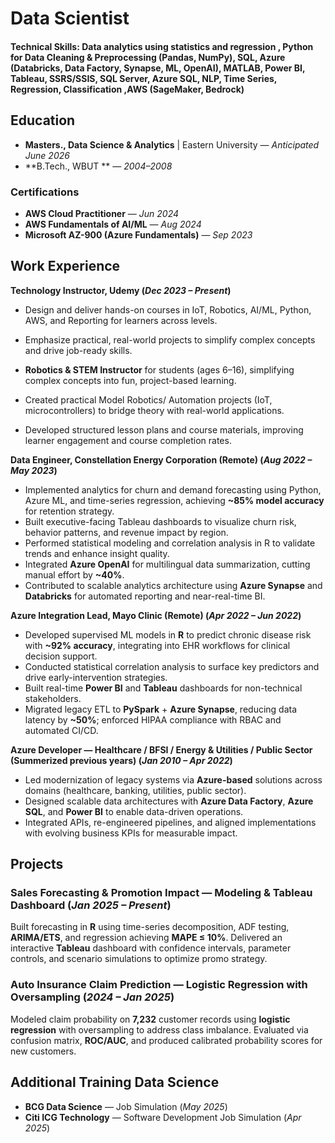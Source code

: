 # Data Scientist


#### Technical Skills: Data analytics using statistics and regression , Python for Data Cleaning & Preprocessing (Pandas, NumPy), SQL, Azure (Databricks, Data Factory, Synapse, ML, OpenAI), MATLAB, Power BI, Tableau, SSRS/SSIS, SQL Server, Azure SQL, NLP, Time Series, Regression, Classification ,AWS (SageMaker, Bedrock)

## Education
- **Masters., Data Science & Analytics** | Eastern University — *Anticipated June 2026*
- **B.Tech., WBUT ** — *2004–2008*

### Certifications
- **AWS Cloud Practitioner** — *Jun 2024*
- **AWS Fundamentals of AI/ML** — *Aug 2024*
- **Microsoft AZ-900 (Azure Fundamentals)** — *Sep 2023*

## Work Experience
**Technology Instructor, Udemy (_Dec 2023 – Present_)**  
- Design and deliver hands-on courses in IoT, Robotics, AI/ML, Python, AWS, and Reporting for learners across levels.  
- Emphasize practical, real-world projects to simplify complex concepts and drive job-ready skills.
  
- **Robotics & STEM Instructor** for students (ages 6–16), simplifying complex concepts into fun, project-based learning.  
- Created practical Model Robotics/ Automation projects (IoT, microcontrollers) to bridge theory with real-world applications.  
- Developed structured lesson plans and course materials, improving learner engagement and course completion rates.  

**Data Engineer, Constellation Energy Corporation (Remote) (_Aug 2022 – May 2023_)**  
- Implemented analytics for churn and demand forecasting using Python, Azure ML, and time-series regression, achieving **~85% model accuracy** for retention strategy.  
- Built executive-facing Tableau dashboards to visualize churn risk, behavior patterns, and revenue impact by region.  
- Performed statistical modeling and correlation analysis in R to validate trends and enhance insight quality.  
- Integrated **Azure OpenAI** for multilingual data summarization, cutting manual effort by **~40%**.  
- Contributed to scalable analytics architecture using **Azure Synapse** and **Databricks** for automated reporting and near-real-time BI.

**Azure Integration Lead, Mayo Clinic (Remote) (_Apr 2022 – Jun 2022_)**  
- Developed supervised ML models in **R** to predict chronic disease risk with **~92% accuracy**, integrating into EHR workflows for clinical decision support.  
- Conducted statistical correlation analysis to surface key predictors and drive early-intervention strategies.  
- Built real-time **Power BI** and **Tableau** dashboards for non-technical stakeholders.  
- Migrated legacy ETL to **PySpark** + **Azure Synapse**, reducing data latency by **~50%**; enforced HIPAA compliance with RBAC and automated CI/CD.

**Azure Developer — Healthcare / BFSI / Energy & Utilities / Public Sector (Summerized previous years) (_Jan 2010 – Apr 2022_)**  
- Led modernization of legacy systems via **Azure-based** solutions across domains (healthcare, banking, utilities, public sector).  
- Designed scalable data architectures with **Azure Data Factory**, **Azure SQL**, and **Power BI** to enable data-driven operations.  
- Integrated APIs, re-engineered pipelines, and aligned implementations with evolving business KPIs for measurable impact.

## Projects 
### Sales Forecasting & Promotion Impact — Modeling & Tableau Dashboard (_Jan 2025 – Present_)
Built forecasting in **R** using time-series decomposition, ADF testing, **ARIMA/ETS**, and regression achieving **MAPE ≤ 10%**. Delivered an interactive **Tableau** dashboard with confidence intervals, parameter controls, and scenario simulations to optimize promo strategy.

### Auto Insurance Claim Prediction — Logistic Regression with Oversampling (_2024 – Jan 2025_)
Modeled claim probability on **7,232** customer records using **logistic regression** with oversampling to address class imbalance. Evaluated via confusion matrix, **ROC/AUC**, and produced calibrated probability scores for new customers.


## Additional Training Data Science
- **BCG Data Science** — Job Simulation (*May 2025*)  
- **Citi ICG Technology** — Software Development Job Simulation (*Apr 2025*)
